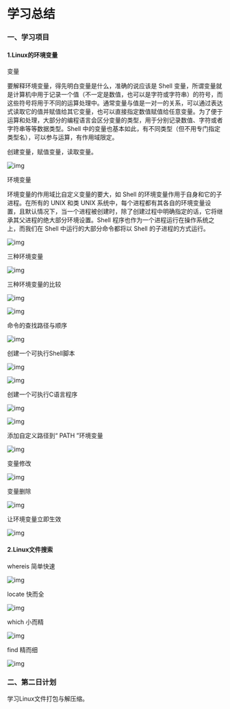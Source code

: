 # 学习总结
### 一、学习项目
#### 1.Linux的环境变量

变量

要解释环境变量，得先明白变量是什么，准确的说应该是 Shell 变量，所谓变量就是计算机中用于记录一个值（不一定是数值，也可以是字符或字符串）的符号，而这些符号将用于不同的运算处理中。通常变量与值是一对一的关系，可以通过表达式读取它的值并赋值给其它变量，也可以直接指定数值赋值给任意变量。为了便于运算和处理，大部分的编程语言会区分变量的类型，用于分别记录数值、字符或者字符串等等数据类型。Shell 中的变量也基本如此，有不同类型（但不用专门指定类型名），可以参与运算，有作用域限定。

创建变量，赋值变量，读取变量。

![img](http://a3.qpic.cn/psb?/V10S7fIE3gV07D/6XlA41A6kaPMeBgsqz65bX1DG4igtVkedCngNxdR01I!/m/dDIBAAAAAAAAnull&bo=wgI6AcICOgEDCSw!&rf=photolist&t=5)

环境变量

环境变量的作用域比自定义变量的要大，如 Shell 的环境变量作用于自身和它的子进程。在所有的 UNIX 和类 UNIX 系统中，每个进程都有其各自的环境变量设置，且默认情况下，当一个进程被创建时，除了创建过程中明确指定的话，它将继承其父进程的绝大部分环境设置。Shell 程序也作为一个进程运行在操作系统之上，而我们在 Shell 中运行的大部分命令都将以 Shell 的子进程的方式运行。

![img](https://doc.shiyanlou.com/linux_base/5-2.png/wm)

三种环境变量

![img](http://a1.qpic.cn/psb?/V10S7fIE3gV07D/vVAY*.9Z61WKTPE1mljfBe7dW7WV2DkBm.E1HpPP7pw!/m/dFQBAAAAAAAAnull&bo=awLfAGsC3wADCSw!&rf=photolist&t=5)

三种环境变量的比较

![img](http://a4.qpic.cn/psb?/V10S7fIE3gV07D/zJs41py8HIWy7RQK8VZYBLp7E4PwpBN*xmd6xkzdtro!/m/dDMBAAAAAAAAnull&bo=xAI.AcQCPgEDCSw!&rf=photolist&t=5)

![img](http://a2.qpic.cn/psb?/V10S7fIE3gV07D/AutIz.qSIrcslIS0Wi*OzgfPGV8bvmTuEVm5Le8K4V0!/m/dDUBAAAAAAAAnull&bo=wwI7AsMCOwIDCSw!&rf=photolist&t=5)

命令的查找路径与顺序

![img](http://a2.qpic.cn/psb?/V10S7fIE3gV07D/Fyfb4tRZj5psHiOYdTJgYDwUY14wKGeyWhwPfCdzA34!/m/dDUBAAAAAAAAnull&bo=wQISAcECEgEDCSw!&rf=photolist&t=5)

创建一个可执行Shell脚本

![img](http://a3.qpic.cn/psb?/V10S7fIE3gV07D/*IrlSlgHbm9marsHoriLIB2ijA9vHD3xvICZLMkC2TI!/m/dL4AAAAAAAAAnull&bo=vwOJAb8DiQEDCSw!&rf=photolist&t=5)

![img](http://a1.qpic.cn/psb?/V10S7fIE3gV07D/swzu.nimWi1o9gK0rGZHGXjQTgT*yv6mFuZ7mVbfXtE!/m/dMAAAAAAAAAAnull&bo=xgI6AsYCOgIDCSw!&rf=photolist&t=5)

创建一个可执行C语言程序

![img](http://a3.qpic.cn/psb?/V10S7fIE3gV07D/lokNKtRkzQBxelOdE6BhpRXWOSYWpm66MVUHbcmyjGk!/m/dLYAAAAAAAAAnull&bo=vQOgAb0DoAEDCSw!&rf=photolist&t=5)

![img](http://a3.qpic.cn/psb?/V10S7fIE3gV07D/kTqtljQGp6SJuZl5m5Vsu39UIUkfRVueRuS2CVUuUIM!/m/dE4BAAAAAAAAnull&bo=wgKHAcIChwEDCSw!&rf=photolist&t=5)

添加自定义路径到“ PATH ”环境变量

![img](http://a3.qpic.cn/psb?/V10S7fIE3gV07D/Yk.xs.OephHiNP8cnsz3B168JpuFcpit8O8q31t2KeA!/m/dL4AAAAAAAAAnull&bo=xAL3AMQC9wADCSw!&rf=photolist&t=5)

变量修改

![img](http://a1.qpic.cn/psb?/V10S7fIE3gV07D/vVAY*.9Z61WKTPE1mljfBe7dW7WV2DkBm.E1HpPP7pw!/m/dFQBAAAAAAAAnull&bo=awLfAGsC3wADCSw!&rf=photolist&t=5)

变量删除

![img](http://a1.qpic.cn/psb?/V10S7fIE3gV07D/PlE4ivv8mjiwI5LzXcmE4HbRYzzAPRrEw7FkbLThRfU!/b/dLgAAAAAAAAA&ek=1&kp=1&pt=0&bo=MAEkADABJAADGTw!&tl=1&vuin=1171593960&tm=1558796400&sce=60-2-2&rf=viewer_4)

让环境变量立即生效

![img](http://a3.qpic.cn/psb?/V10S7fIE3gV07D/QTu0Z2Lf2FEdwrk0x*qJxULuu*AbPGxr9R41DTeGrmc!/m/dL4AAAAAAAAAnull&bo=KgKXACoClwADCSw!&rf=photolist&t=5)

#### 2.Linux文件搜索

whereis 简单快速

![img](http://a3.qpic.cn/psb?/V10S7fIE3gV07D/LAO2HqUz*MHhEuXxDAW8JfbDV7mHhtPurBGpgaXhb8A!/m/dLYAAAAAAAAAnull&bo=xQL5AMUC.QADCSw!&rf=photolist&t=5)

locate 快而全

![img](http://a3.qpic.cn/psb?/V10S7fIE3gV07D/wnW.xaFO56f0OcQFzByZonU5ZJGPOaI4W48v6umTkD4!/m/dFYBAAAAAAAAnull&bo=aQJRAGkCUQADCSw!&rf=photolist&t=5)

which 小而精

![img](http://a4.qpic.cn/psb?/V10S7fIE3gV07D/*rkZCbi*11sEzyaH68uOad4ysMjWPk4j6Sg.*kI8.lM!/m/dFMBAAAAAAAAnull&bo=wwKeAMMCngADCSw!&rf=photolist&t=5)

find 精而细

![img](http://a3.qpic.cn/psb?/V10S7fIE3gV07D/oQv5jZKRkSaJtSxlP74RRTQWstUUlwTVdRQWfiszoBI!/m/dL4AAAAAAAAAnull&bo=xQKwAMUCsAADCSw!&rf=photolist&t=5)

### 二、第二日计划
学习Linux文件打包与解压缩。
